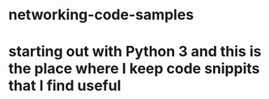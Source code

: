 # networking-code-samples
# starting out with Python 3 and this is the place where I keep code snippits that I find useful
